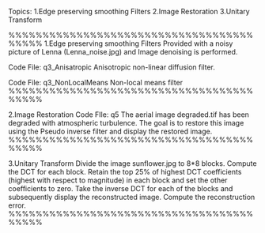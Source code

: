 Topics:
1.Edge preserving smoothing Filters
2.Image Restoration
3.Unitary Transform

%%%%%%%%%%%%%%%%%%%%%%%%%%%%%%%%%%%%%%%%%
1.Edge preserving smoothing Filters
Provided with a noisy picture of Lenna (Lenna_noise.jpg) and Image denoising is performed.

Code File: q3_Anisatropic
Anisotropic non-linear diffusion filter.

Code File: q3_NonLocalMeans
Non-local means filter
%%%%%%%%%%%%%%%%%%%%%%%%%%%%%%%%%%%%%%%%%

2.Image Restoration
Code FIle: q5
The aerial image degraded.tif has been degraded with atmospheric turbulence. The
goal is to restore this image using the Pseudo inverse filter and display the restored image.
%%%%%%%%%%%%%%%%%%%%%%%%%%%%%%%%%%%%%%%%%

3.Unitary Transform
Divide the image sunflower.jpg to 8*8 blocks. Compute the DCT for each block.
Retain the top 25% of highest DCT coefficients (highest with respect to magnitude)
in each block and set the other coefficients to zero. Take the inverse DCT for
each of the blocks and subsequently display the reconstructed image. Compute the
reconstruction error.
%%%%%%%%%%%%%%%%%%%%%%%%%%%%%%%%%%%%%%%%%
